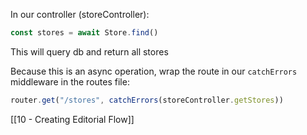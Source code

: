 In our controller (storeController):
```js
const stores = await Store.find()
```
This will query db and return all stores

Because this is an async operation, wrap the route in our `catchErrors` middleware in the routes file:
```js
router.get("/stores", catchErrors(storeController.getStores))
```

[[10 - Creating Editorial Flow]]
